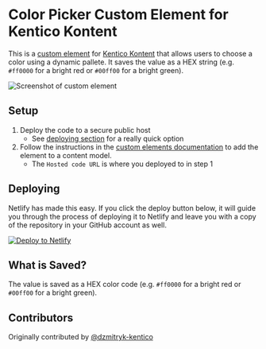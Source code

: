# Color Picker Custom Element for Kentico Kontent

This is a [custom element](https://kontent.ai/learn/tutorials/develop-apps/integrate/content-editing-extensions) for [Kentico Kontent](https://kontent.ai) that allows users to choose a color using a dynamic pallete. It saves the value as a HEX string (e.g. `#ff0000` for a bright red or `#00ff00` for a bright green).

![Screenshot of custom element](ColorPicker.gif)

## Setup

1. Deploy the code to a secure public host
    * See [deploying section](#Deploying) for a really quick option
1. Follow the instructions in the [custom elements documentation](https://kontent.ai/learn/tutorials/develop-apps/integrate/content-editing-extensions#a-displaying-your-custom-editor-in-kontent) to add the element to a content model.
    * The `Hosted code URL` is where you deployed to in step 1

## Deploying

Netlify has made this easy. If you click the deploy button below, it will guide you through the process of deploying it to Netlify and leave you with a copy of the repository in your GitHub account as well.

[![Deploy to Netlify](https://www.netlify.com/img/deploy/button.svg)](https://app.netlify.com/start/deploy?repository=https://github.com/Kentico/kontent-custom-element-sample-color-picker)

## What is Saved?

The value is saved as a HEX color code (e.g. `#ff0000` for a bright red or `#00ff00` for a bright green).

## Contributors

Originally contributed by [@dzmitryk-kentico](https://github.com/dzmitryk-kentico)

